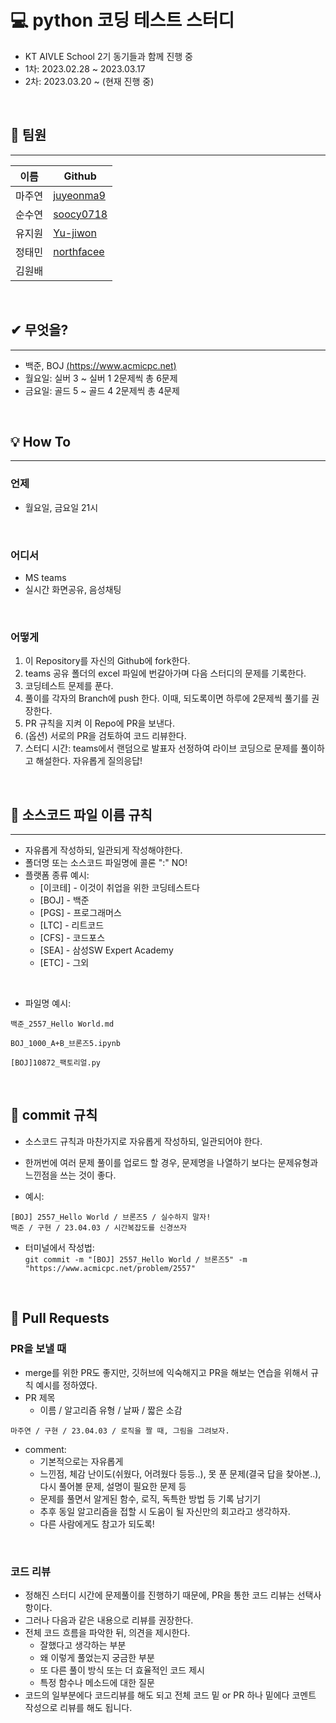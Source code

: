 # 💻 python 코딩 테스트 스터디 
- KT AIVLE School 2기 동기들과 함께 진행 중  
- 1차: 2023.02.28 ~ 2023.03.17
- 2차: 2023.03.20 ~ (현재 진행 중)

<br>

## 👩 팀원
-----
|이름|Github|
|--|--|
|마주연| [juyeonma9](https://github.com/juyeonma9)|
|순수연| [soocy0718](https://github.com/soocy0718)|
|유지원| [Yu-jiwon](https://github.com/Yu-jiwon)|
|정태민| [northfacee](https://github.com/northfacee)|
|김원배||

<br>

## ✔ 무엇을?
----
- 백준, BOJ [(https://www.acmicpc.net)](https://www.acmicpc.net)  
- 월요일: 실버 3 ~ 실버 1 2문제씩 총 6문제  
- 금요일: 골드 5 ~ 골드 4 2문제씩 총 4문제  

<br>

## 💡 How To
-----
### 언제
- 월요일, 금요일 21시  

<br>

### 어디서
- MS teams
- 실시간 화면공유, 음성채팅

<br>

### 어떻게
1. 이 Repository를 자신의 Github에 fork한다.
2. teams 공유 폴더의 excel 파일에 번갈아가며 다음 스터디의 문제를 기록한다.
3. 코딩테스트 문제를 푼다.
4. 풀이를 각자의 Branch에 push 한다. 이때, 되도록이면 하루에 2문제씩 풀기를 권장한다.
5. PR 규칙을 지켜 이 Repo에 PR을 보낸다.  
6. (옵션) 서로의 PR을 검토하여 코드 리뷰한다. 
7. 스터디 시간: teams에서 랜덤으로 발표자 선정하여 라이브 코딩으로 문제를 풀이하고 해설한다. 자유롭게 질의응답!

<br>

## 🔎 소스코드 파일 이름 규칙
-----
- 자유롭게 작성하되, 일관되게 작성해야한다.
- 폴더명 또는 소스코드 파일명에 콜론 ":" NO!
- 플랫폼 종류 예시:
    - [이코테] - 이것이 취업을 위한 코딩테스트다
    - [BOJ] - 백준
    - [PGS] - 프로그래머스
    - [LTC] - 리트코드
    - [CFS] - 코드포스
    - [SEA] - 삼성SW Expert Academy  
    - [ETC] - 그외  
   
<br>

- 파일명 예시:  
```
백준_2557_Hello World.md

BOJ_1000_A+B_브론즈5.ipynb

[BOJ]10872_팩토리얼.py
```

<br>

## 📝 commit 규칙
- 소스코드 규칙과 마찬가지로 자유롭게 작성하되, 일관되어야 한다.
- 한꺼번에 여러 문제 풀이를 업로드 할 경우, 문제명을 나열하기 보다는 문제유형과 느낀점을 쓰는 것이 좋다.

- 예시:
```
[BOJ] 2557_Hello World / 브론즈5 / 실수하지 말자!
백준 / 구현 / 23.04.03 / 시간복잡도를 신경쓰자
```
- 터미널에서 작성법:  
`git commit -m "[BOJ] 2557_Hello World / 브론즈5" -m "https://www.acmicpc.net/problem/2557"`

<br>

## 💬  Pull Requests
### PR을 보낼 때
- merge를 위한 PR도 좋지만, 깃허브에 익숙해지고 PR을 해보는 연습을 위해서 규칙 예시를 정하였다.
- PR 제목
    - 이름 / 알고리즘 유형 / 날짜 / 짧은 소감
```
마주연 / 구현 / 23.04.03 / 로직을 짤 때, 그림을 그려보자.
```
- comment:
    - 기본적으로는 자유롭게
    - 느낀점, 체감 난이도(쉬웠다, 어려웠다 등등..), 못 푼 문제(결국 답을 찾아본..), 다시 풀어볼 문제, 설명이 필요한 문제 등
    - 문제를 풀면서 알게된 함수, 로직, 독특한 방법 등 기록 남기기
    - 추후 동일 알고리즘을 접할 시 도움이 될 자신만의 회고라고 생각하자.
    - 다른 사람에게도 참고가 되도록!

<br>

### 코드 리뷰
- 정해진 스터디 시간에 문제풀이를 진행하기 때문에, PR을 통한 코드 리뷰는 선택사항이다.
- 그러나 다음과 같은 내용으로 리뷰를 권장한다.
- 전체 코드 흐름을 파악한 뒤, 의견을 제시한다.
    - 잘했다고 생각하는 부분
    - 왜 이렇게 풀었는지 궁금한 부분
    - 또 다른 풀이 방식 또는 더 효율적인 코드 제시
    - 특정 함수나 메소드에 대한 질문
- 코드의 일부분에다 코드리뷰를 해도 되고 전체 코드 밑 or PR 하나 밑에다 코멘트 작성으로 리뷰를 해도 됩니다.


